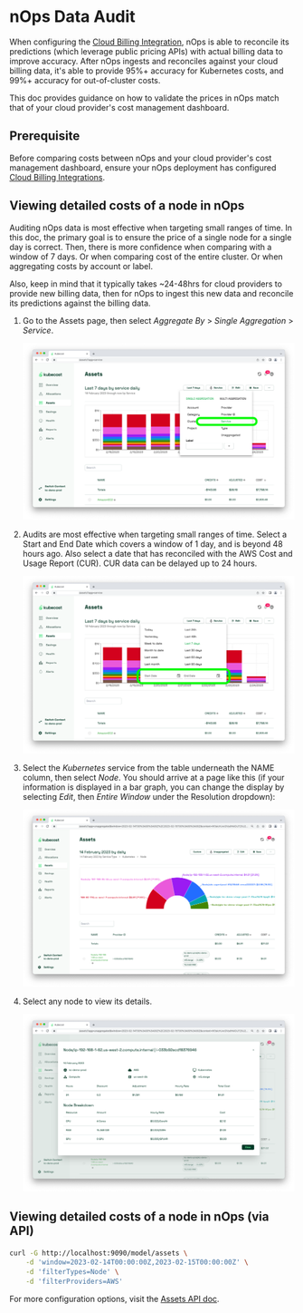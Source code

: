 # nOps Data Audit

When configuring the [Cloud Billing Integration](/install-and-configure/install/cloud-integration/README.md), nOps is able to reconcile its predictions (which leverage public pricing APIs) with actual billing data to improve accuracy. After nOps ingests and reconciles against your cloud billing data, it's able to provide 95%+ accuracy for Kubernetes costs, and 99%+ accuracy for out-of-cluster costs.

This doc provides guidance on how to validate the prices in nOps match that of your cloud provider's cost management dashboard.

## Prerequisite

Before comparing costs between nOps and your cloud provider's cost management dashboard, ensure your nOps deployment has configured [Cloud Billing Integrations](/install-and-configure/install/cloud-integration/README.md).

## Viewing detailed costs of a node in nOps

Auditing nOps data is most effective when targeting small ranges of time. In this doc, the primary goal is to ensure the price of a single node for a single day is correct. Then, there is more confidence when comparing with a window of 7 days. Or when comparing cost of the entire cluster. Or when aggregating costs by account or label.

Also, keep in mind that it typically takes ~24-48hrs for cloud providers to provide new billing data, then for nOps to ingest this new data and reconcile its predictions against the billing data.

1. Go to the Assets page, then select _Aggregate By_ > _Single Aggregation_ > _Service_.

    ![Assets page with aggregation type](/images/data-auditing/dataaudit-step1.png)

2. Audits are most effective when targeting small ranges of time. Select a Start and End Date which covers a window of 1 day, and is beyond 48 hours ago. Also select a date that has reconciled with the AWS Cost and Usage Report (CUR). CUR data can be delayed up to 24 hours.

    ![Assets page with time range](/images/data-auditing/dataaudit-step2.png)

3. Select the _Kubernetes_ service from the table underneath the NAME column, then select _Node_. You should arrive at a page like this (if your information is displayed in a bar graph, you can change the display by selecting _Edit_, then _Entire Window_ under the Resolution dropdown):

    ![Asset view by node](/images/data-auditing/dataaudit-step3.png)

4. Select any node to view its details.

    ![Detailed node cost information](/images/data-auditing/dataaudit-step4.png)

## Viewing detailed costs of a node in nOps (via API)

```bash
curl -G http://localhost:9090/model/assets \
    -d 'window=2023-02-14T00:00:00Z,2023-02-15T00:00:00Z' \
    -d 'filterTypes=Node' \
    -d 'filterProviders=AWS'
```

For more configuration options, visit the [Assets API doc](/apis/monitoring-apis/assets-api.md).
